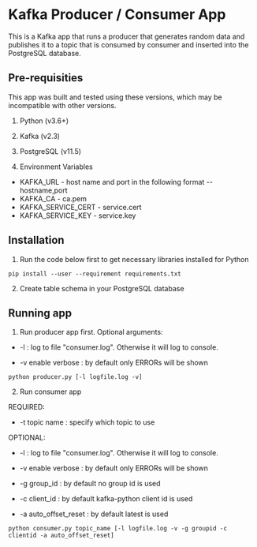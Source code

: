 # Kafka Producer / Consumer App

This is a Kafka app that runs a producer that generates random data and publishes it to a topic
that is consumed by consumer and inserted into the PostgreSQL database.

## Pre-requisities

This app was built and tested using these versions, which may be incompatible
with other versions.
1. Python (v3.6+)
2. Kafka (v2.3)
3. PostgreSQL (v11.5)

4. Environment Variables
  * KAFKA_URL - host name and port in the following format -- hostname,port
  * KAFKA_CA - ca.pem
  * KAFKA_SERVICE_CERT - service.cert
  * KAFKA_SERVICE_KEY - service.key

## Installation

1. Run the code below first to get necessary libraries installed for Python
<pre><code>pip install --user --requirement requirements.txt</code></pre>

2. Create table schema in your PostgreSQL database

## Running app

1. Run producer app first.
Optional arguments:
- -l : log to file "consumer.log". Otherwise it will log to
console.

- -v enable verbose : by default only ERRORs will be shown

<pre><code>python producer.py [-l logfile.log -v]</code></pre>

2. Run consumer app

REQUIRED:

- -t topic name : specify which topic to use

OPTIONAL:

- -l : log to file "consumer.log". Otherwise it will log to
console.
- -v enable verbose : by default only ERRORs will be shown

- -g group_id : by default no group id is used

- -c client_id : by default kafka-python client id is used

- -a auto_offset_reset : by default latest is used

<pre><code>python consumer.py topic_name [-l logfile.log -v -g groupid -c clientid -a auto_offset_reset]</code></pre>
